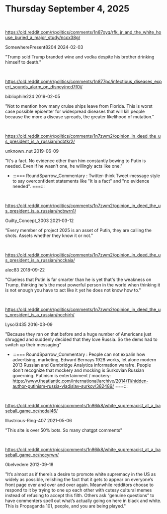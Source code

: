 # Thursday September 4, 2025

&nbsp;

https://old.reddit.com/r/politics/comments/1n87oyq/rfk_jr_and_the_white_house_buried_a_major_study/nccx38g/

SomewherePresent8204 2024-02-03

"Trump sold Trump branded wine and vodka despite his brother drinking himself to death."

&nbsp;

https://old.reddit.com/r/politics/comments/1n877pc/infectious_diseases_expert_sounds_alarm_on_disney/ncd7f0i/

bibliophile224 2019-02-05

"Not to mention how many cruise ships leave from Florida. This is worst case possible epicenter for widespread diseases that will kill people because the more a disease spreads, the greater likelihood of mutation."

&nbsp;

https://old.reddit.com/r/politics/comments/1n7zwm2/opinion_in_deed_the_us_president_is_a_russian/ncbtkr2/

unknown_nut 2019-06-09

"It's a fact. No evidence other than him constantly bowing to Putin is needed. Even if he wasn't one, he willingly acts like one."

* :::=== RoundSparrow_Commentary : Twitter-think Tweet-message style to say overconfident statements like "It is a fact" and "no evidence needed". ===:::

&nbsp;

https://old.reddit.com/r/politics/comments/1n7zwm2/opinion_in_deed_the_us_president_is_a_russian/ncbwrn1/

Guilty_Concept_3003 2021-03-12

"Every member of project 2025 is an asset of Putin, they are calling the shots. Assets whether they know it or not."

&nbsp;

https://old.reddit.com/r/politics/comments/1n7zwm2/opinion_in_deed_the_us_president_is_a_russian/ncckaia/

alec83 2018-09-22

"Clueless that Putin is far smarter than he is yet that's the weakness on Trump, thinking he's the most powerful person in the world when thinking it is not enough you have to act like it yet he does not know how to."

&nbsp;

https://old.reddit.com/r/politics/comments/1n7zwm2/opinion_in_deed_the_us_president_is_a_russian/ncchirh/

Lysol3435 2016-03-09

"Because they ran on that before and a huge number of Americans just shrugged and suddenly decided that they love Russia. So the dems had to switch up their messaging"

* :::=== RoundSparrow_Commentary : People can not expalin how advertising, marketing, Edward Bernays 1928 works, let alone modern 2013 Russian and Cambridge Analytica information warafre. People don't recognize that mockery and mocking is Surkovian Russian governing. Putinism is entertainment / mockery: https://www.theatlantic.com/international/archive/2014/11/hidden-author-putinism-russia-vladislav-surkov/382489/ ===:::

&nbsp;

https://old.reddit.com/r/pics/comments/1n86ik8/white_supremacist_at_a_baseball_game_oc/ncdal46/

Illustrious-Ring-407 2021-05-06

"This site is over 50% bots. So many chatgpt comments"

&nbsp;

https://old.reddit.com/r/pics/comments/1n86ik8/white_supremacist_at_a_baseball_game_oc/nccyrwn/

0belvedere 2012-09-18

"It’s almost as if there’s a desire to promote white supremacy in the US as widely as possible, relishing the fact that it gets to appear on everyone’s front page over and over and over again. Meanwhile redditors choose to respond to it by trying to one up each other with cutesy cultural memes instead of refusing to accept this filth. Others ask “genuine questions” to have commenters spell out what’s actually going on here in black and white. This is Propaganda 101, people, and you are being played."
